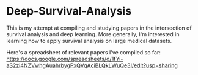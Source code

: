 # Deep-Survival-Analysis

This is my attempt at compiling and studying papers in the intersection of survival analysis and deep learning. 
More generally, I'm interested in learning how to apply survival analysis on large medical datasets.

Here's a spreadsheet of relevant papers I've compiled so far:
https://docs.google.com/spreadsheets/d/1fYi-aS2zi4NZVwhgAuahrbygPxQVqAciBLQkLWuQe3I/edit?usp=sharing
